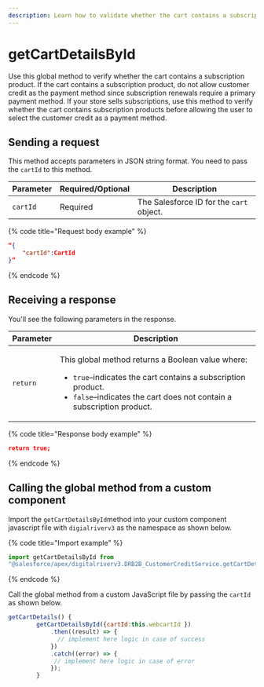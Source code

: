 ```yaml
---
description: Learn how to validate whether the cart contains a subscription product.
---
```


# getCartDetailsById

Use this global method to verify whether the cart contains a subscription product.  If the cart contains a subscription product, do not allow customer credit as the payment method since subscription renewals require a primary payment method. If your store sells subscriptions, use this method to verify whether the cart contains subscription products before allowing the user to select the customer credit as a payment method.&#x20;

## Sending a request

This method accepts parameters in JSON string format. You need to pass the `cartId` to this method.&#x20;

| Parameter | Required/Optional | Description                              |
| --------- | ----------------- | ---------------------------------------- |
| `cartId`  | Required          | The Salesforce ID for the `cart` object. |

{% code title="Request body example" %}
```json
“{
    "cartId":CartId
}”
```
{% endcode %}

## Receiving a response

You'll see the following parameters in the response.

| Parameter | Description                                                                                                                                                                                                                               |
| --------- | ----------------------------------------------------------------------------------------------------------------------------------------------------------------------------------------------------------------------------------------- |
| `return`  | <p>This global method returns a Boolean value where:</p><ul><li> <code>true</code>–indicates the cart contains a subscription product. </li><li><code>false</code>–indicates the cart does not contain a subscription product. </li></ul> |

{% code title="Response body example" %}
```json
return true;
```
{% endcode %}

## Calling the global method from a custom component

Import the `getCartDetailsById`method into your custom component javascript  file with `digialriverv3` as the namespace as shown below.

{% code title="Import example" %}
```javascript
import getCartDetailsById from 
"@salesforce/apex/digitalriverv3.DRB2B_CustomerCreditService.getCartDetailsById";
```
{% endcode %}

Call the global method from a custom JavaScript file by passing the `cartId` as shown below.

```javascript
getCartDetails() {
        getCartDetailsById({cartId:this.webcartId })
            .then((result) => { 
              // implement here logic in case of success      
            })
            .catch((error) => {
             // implement here logic in case of error
            });
        }
```
